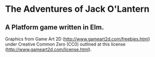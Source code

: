 # The Adventures of Jack O'Lantern

## A Platform game written in Elm.

Graphics from Game Art 2D (http://www.gameart2d.com/freebies.html) under Creative Common Zero (CC0) outlined at this license (http://www.gameart2d.com/license.html).
